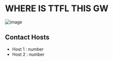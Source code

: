 # WHERE IS TTFL THIS GW

![image](https://i.pinimg.com/originals/ea/fe/9e/eafe9e27a780e59b492abffcaaf8d57b.jpg)

## Contact Hosts
* Host 1 : number
* Host 2 : number 
